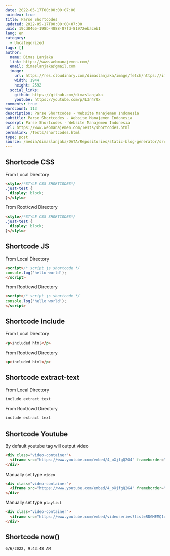 ```yaml
---
date: 2022-05-17T00:00:00+07:00
noindex: true
title: Parse Shortcodes
updated: 2022-05-17T00:00:00+07:00
uuid: 19cd8465-198b-4888-87fd-81972ebaceb1
lang: en
category:
  - Uncategorized
tags: []
author:
  name: Dimas Lanjaka
  link: https://www.webmanajemen.com/
  email: dimaslanjaka@gmail.com
  image:
    url: https://res.cloudinary.com/dimaslanjaka/image/fetch/https://imgdb.net/images/3600.jpg
    width: 1944
    height: 2592
  social_links:
    github: https://github.com/dimaslanjaka
    youtube: https://youtube.com/p/L3n4r0x
comments: true
wordcount: 113
description: Parse Shortcodes - Website Manajemen Indonesia
subtitle: Parse Shortcodes - Website Manajemen Indonesia
excerpt: Parse Shortcodes - Website Manajemen Indonesia
url: https://www.webmanajemen.com/Tests/shortcodes.html
permalink: /Tests/shortcodes.html
type: post
source: /media/dimaslanjaka/DATA/Repositories/static-blog-generator/src-posts/Tests/shortcodes.md
---
```


## Shortcode CSS
From Local Directory

```html
<style>/*STYLE CSS SHORTCODES*/
.just-test {
  display: block;
}</style>
```

From Root/cwd Directory

```html
<style>/*STYLE CSS SHORTCODES*/
.just-test {
  display: block;
}</style>
```

## Shortcode JS
From Local Directory

```html
<script>/* script js shortcode */
console.log('hello world');
</script>
```

From Root/cwd Directory

```html
<script>/* script js shortcode */
console.log('hello world');
</script>
```

## Shortcode Include

From Local Directory

```html
<p>included html</p>
```

From Root/cwd Directory

```html
<p>included html</p>
```

## Shortcode extract-text
From Local Directory

```html
include extract text
```

From Root/cwd Directory

```html
include extract text
```

## Shortcode Youtube
By default youtube tag will output video
```html
<div class="video-container">
  <iframe src="https://www.youtube.com/embed/4_oXjfgQ2G4" frameborder="0" allow="accelerometer; autoplay; encrypted-media; gyroscope; picture-in-picture" loading="lazy" allowfullscreen="true"></iframe>
</div>
```
Manually set type `video`
```html
<div class="video-container">
  <iframe src="https://www.youtube.com/embed/4_oXjfgQ2G4" frameborder="0" allow="accelerometer; autoplay; encrypted-media; gyroscope; picture-in-picture" loading="lazy" allowfullscreen="true"></iframe>
</div>
```
Manually set type `playlist`
```html
<div class="video-container">
  <iframe src="https://www.youtube.com/embed/videoseries?list=RDGMEMQ1dJ7wXfLlqCjwV0xfSNbA" frameborder="0" allow="accelerometer; autoplay; encrypted-media; gyroscope; picture-in-picture" loading="lazy" allowfullscreen="true"></iframe>
</div>
```

## Shortcode now()
```html
6/6/2022, 9:43:48 AM
```

